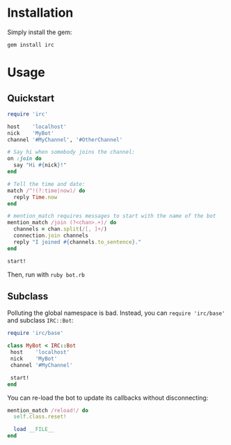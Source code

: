 Installation
============

Simply install the gem:

`gem install irc`

Usage
=====

Quickstart
----------

``` ruby
require 'irc'

host    'localhost'
nick    'MyBot'
channel '#MyChannel', '#OtherChannel'

# Say hi when somebody joins the channel:
on :join do
  say "Hi #{nick}!"
end

# Tell the time and date:
match /^!(?:time|now)/ do
  reply Time.now
end

# mention_match requires messages to start with the name of the bot
mention_match /join (?<chan>.+)/ do
  channels = chan.split(/[, ]+/)
  connection.join channels
  reply "I joined #{channels.to_sentence}."
end

start!
```
Then, run with `ruby bot.rb`


Subclass
--------

Polluting the global namespace is bad.
Instead, you can `require 'irc/base'` and subclass `IRC::Bot`:

``` ruby
require 'irc/base'

class MyBot < IRC::Bot
 host    'localhost'
 nick    'MyBot'
 channel '#MyChannel'

 start!
end
```

You can re-load the bot to update its callbacks without disconnecting:

``` ruby
mention_match /reload!/ do
  self.class.reset!

  load __FILE__
end
```
